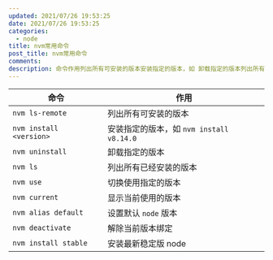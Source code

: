 ```yaml
---
updated: 2021/07/26 19:53:25
date: 2021/07/26 19:53:25
categories: 
  - node
title: nvm常用命令
post_title: nvm常用命令
comments: 
description: 命令作用列出所有可安装的版本安装指定的版本，如 卸载指定的版本列出所有已经安装的版本切换使用指定的版本显示当前使用的版本设置默认  版本解除当前版本绑定安装最新稳定版 node
---
```

| 命令                    | 作用                                     |
| ----------------------- | ---------------------------------------- |
| `nvm ls-remote`         | 列出所有可安装的版本                     |
| `nvm install <version>` | 安装指定的版本，如 `nvm install v8.14.0` |
| `nvm uninstall `        | 卸载指定的版本                           |
| `nvm ls`                | 列出所有已经安装的版本                   |
| `nvm use`               | 切换使用指定的版本                       |
| `nvm current`           | 显示当前使用的版本                       |
| `nvm alias default `    | 设置默认 `node` 版本                     |
| `nvm deactivate`        | 解除当前版本绑定                         |
| `nvm install stable`    | 安装最新稳定版 node                      |

